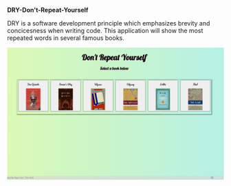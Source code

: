 <b> DRY-Don't-Repeat-Yourself</b>

DRY is a software development principle which emphasizes brevity and concicesness when writing code. 
This application will show the most repeated words in several famous books.

![preview](Capture.PNG)
